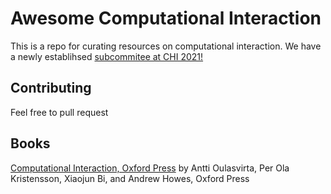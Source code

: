 # Awesome Computational Interaction
This is a repo for curating resources on computational interaction. We have a newly establihsed [subcommitee at CHI 2021!](https://chi2021.acm.org/for-authors/presenting/papers/selecting-a-subcommittee#Computational-Interaction) 

## Contributing
Feel free to pull request


## Books
[Computational Interaction, Oxford Press](https://www.oxfordscholarship.com/view/10.1093/oso/9780198799603.001.0001/oso-9780198799603) by Antti Oulasvirta, Per Ola Kristensson, Xiaojun Bi, and Andrew Howes, Oxford Press
